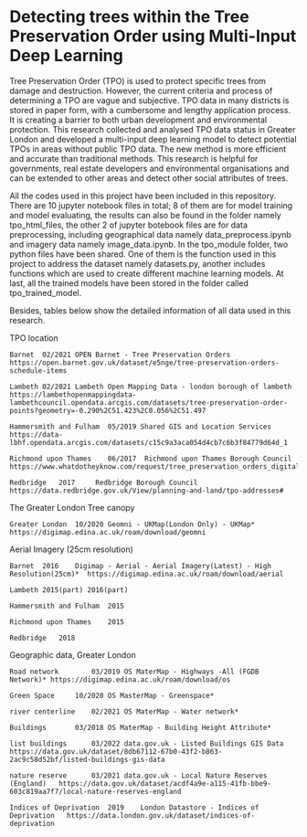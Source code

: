 # Detecting trees within the Tree Preservation Order using Multi-Input Deep Learning
Tree Preservation Order (TPO) is used to protect specific trees from damage and destruction. However, the current criteria and process of determining a TPO are vague and subjective. TPO data in many districts is stored in paper form, with a cumbersome and lengthy application process. It is creating a barrier to both urban development and environmental protection. This research collected and analysed TPO data status in Greater London and developed a multi-input deep learning model to detect potential TPOs in areas without public TPO data. The new method is more efficient and accurate than traditional methods. This research is helpful for governments, real estate developers and environmental organisations and can be extended to other areas and detect other social attributes of trees.

All the codes used in this project have been included in this repository. There are 10 jupyter notebook files in total; 8 of them are for model training and model evaluating, the results can also be found in the folder namely tpo_html_files, the other 2 of jupyter botebook files are for data preprocessing, including geographical data namely data_preprocess.ipynb and imagery data namely image_data.ipynb. In the tpo_module folder, two python files have been shared. One of them is the function used in this project to address the dataset namely datasets.py, another includes functions which are used to create different machine learning models. At last, all the trained models have been stored in the folder called tpo_trained_model.

Besides, tables below show the detailed information of all data used in this research. 

TPO location	
	
	Barnet	02/2021	OPEN Barnet - Tree Preservation Orders	https://open.barnet.gov.uk/dataset/e5nge/tree-preservation-orders-schedule-items
	
	Lambeth	02/2021	Lambeth Open Mapping Data - london borough of lambeth	https://lambethopenmappingdata-lambethcouncil.opendata.arcgis.com/datasets/tree-preservation-order-points?geometry=-0.290%2C51.423%2C0.056%2C51.497
	
	Hammersmith and Fulham	05/2019	Shared GIS and Location Services 	https://data-lbhf.opendata.arcgis.com/datasets/c15c9a3aca054d4cb7c6b3f84779d64d_1
	
	Richmond upon Thames	06/2017	 Richmond upon Thames Borough Council	https://www.whatdotheyknow.com/request/tree_preservation_orders_digital_5
	
	Redbridge	2017	 Redbridge Borough Council	https://data.redbridge.gov.uk/View/planning-and-land/tpo-addresses#

The Greater London Tree canopy 	
	
	Greater London	10/2020	Geomni - UKMap(London Only) - UKMap*	https://digimap.edina.ac.uk/roam/download/geomni

Aerial Imagery (25cm resolution)	
	
	Barnet	2016	Digimap - Aerial - Aerial Imagery(Latest) - High Resolution(25cm)*	https://digimap.edina.ac.uk/roam/download/aerial
	
	Lambeth	2015(part) 2016(part)		
	
	Hammersmith and Fulham	2015		
	
	Richmond upon Thames	2015		
	
	Redbridge	2018		

Geographic data, Greater London	
	
	Road network		03/2019	OS MaterMap - Highways -All (FGDB Network)*	https://digimap.edina.ac.uk/roam/download/os
	
	Green Space		10/2020	OS MasterMap - Greenspace*	
	
	river centerline	02/2021	OS MaterMap - Water network*	
	
	Buildings		03/2018	OS MaterMap - Building Height Attribute*	
	
	list buildings		03/2022	data.gov.uk - Listed Buildings GIS Data	https://data.gov.uk/dataset/8db67112-67b0-43f2-b863-2ac9c58d52bf/listed-buildings-gis-data
	
	nature reserve		03/2021	data.gov.uk - Local Nature Reserves (England)	https://data.gov.uk/dataset/acdf4a9e-a115-41fb-bbe9-603c819aa7f7/local-nature-reserves-england
	
	Indices of Deprivation	2019	London Datastore - Indices of Deprivation	https://data.london.gov.uk/dataset/indices-of-deprivation
